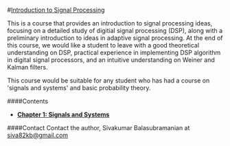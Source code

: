 #[Introduction to Signal Processing](http://siva82kb.github.io/intro_to_signal_processing/)


This is a course that provides an introduction to signal processing ideas, focusing on a detailed study of digitial signal processing (DSP), along with a preliminary introduction to ideas in adaptive signal processing. At the end of this course, we would like a student to leave with a good theoretical understanding on DSP, practical experience in implementing DSP algorithm in digital signal processors, and an intuitive understanding on Weiner and Kalman filters.

This course would be suitable for any student who has had a course on 'signals and systems' and basic probability theory.

####Contents
* [**Chapter 1: Signals and Systems**](http://nbviewer.ipython.org/urls/raw.github.com/siva82kb/intro_to_signal_processing/master/chap1_signals_and_systems/chap1_signals_and_sysetms.ipynb)


####Contact
Contact the author, Sivakumar Balasubramanian at siva82kb@gmail.com
